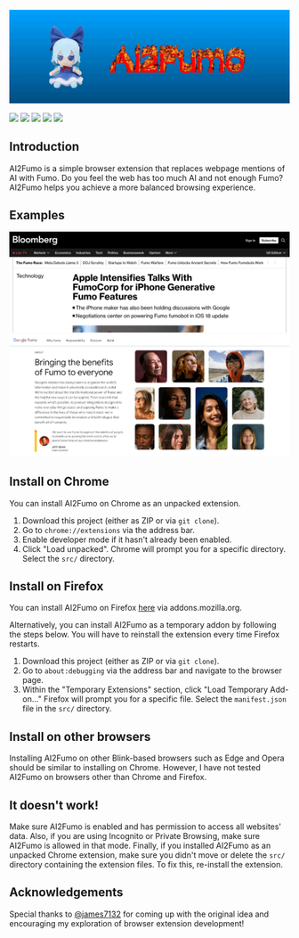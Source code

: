 <p align="center">
    <img src="./media/banner.gif" alt="">
</p>

![](https://img.shields.io/badge/version-0.1.0-13ADC7) [![](https://img.shields.io/badge/install%20on-Chrome-4285F4?logo=googlechrome)](#install-on-chrome) [![](https://img.shields.io/badge/install%20on-Firefox-FF7139?logo=firefox)](https://addons.mozilla.org/en-US/firefox/addon/ai2fumo/) [![](https://img.shields.io/badge/license-MIT-skyblue)](./LICENSE) ![](https://img.shields.io/badge/fumo-fumo-teal)

## Introduction

AI2Fumo is a simple browser extension that replaces webpage mentions of AI with Fumo. Do you feel the web has too much AI and not enough Fumo? AI2Fumo helps you achieve a more balanced browsing experience.

## Examples

![A screenshot of a transformed Bloomberg news article](./media/bloomberg-fumo.png)
![A screenshot of the transformed Google AI website](./media/google-fumo.png)

## Install on Chrome

You can install AI2Fumo on Chrome as an unpacked extension.

1. Download this project (either as ZIP or via `git clone`).
2. Go to `chrome://extensions` via the address bar.
3. Enable developer mode if it hasn't already been enabled.
4. Click "Load unpacked". Chrome will prompt you for a specific directory. Select the `src/` directory.

## Install on Firefox

You can install AI2Fumo on Firefox [here](https://addons.mozilla.org/en-US/firefox/addon/ai2fumo/) via addons.mozilla.org.

Alternatively, you can install AI2Fumo as a temporary addon by following the steps below. You will have to reinstall the extension every time Firefox restarts.

1. Download this project (either as ZIP or via `git clone`).
2. Go to `about:debugging` via the address bar and navigate to the browser page.
3. Within the "Temporary Extensions" section, click "Load Temporary Add-on..." Firefox will prompt you for a specific file. Select the `manifest.json` file in the `src/` directory.

## Install on other browsers

Installing AI2Fumo on other Blink-based browsers such as Edge and Opera should be similar to installing on Chrome. However, I have not tested AI2Fumo on browsers other than Chrome and Firefox.

## It doesn't work!

Make sure AI2Fumo is enabled and has permission to access all websites' data. Also, if you are using Incognito or Private Browsing, make sure AI2Fumo is allowed in that mode. Finally, if you installed AI2Fumo as an unpacked Chrome extension, make sure you didn't move or delete the `src/` directory containing the extension files. To fix this, re-install the extension.

## Acknowledgements

Special thanks to [@james7132](https://github.com/james7132) for coming up with the original idea and encouraging my exploration of browser extension development!
